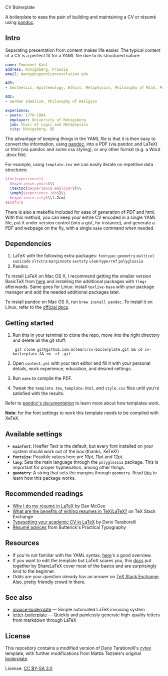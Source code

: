 CV Boilerplate

A boilerplate to ease the pain of building and maintaining a CV or résumé using
 [pandoc](http://pandoc.org).

## Intro

Separating presentation from content makes life easier. The typical content of a CV is a perfect fit for a YAML file due to its structured nature:

```YAML
name: Immanuel Kant
address: Königsberg, Prussia
email: manny@copernicanrevolution.edu

AOS:
- Aesthetics, Epistemology, Ethics, Metaphysics, Philosophy of Mind, Political Philosophy

AOC:
- German Idealism, Philosophy of Religion

experience:
- years: 1770-1804
  employer: University of Königsberg
  job: Chair of Logic and Metaphysics
  city: Königsberg, DE
```

The advantage of keeping things in the YAML file is that it is then easy to
convert the information, using [pandoc](pandoc.org), into a PDF (via pandoc and
LaTeX) or html (via pandoc and some css styling), or any other format (e.g. a
Word .docx file).

For example, using `template.tex` we can easily iterate on repetitive data structures:

```latex
$for(experience)$
  $experience.years$\\
  \textsc{$experience.employer$}\\
  \emph{$experience.job$}\\
  $experience.city$\\[.2cm]
$endfor$
```

There is also a makefile included for ease of generation of PDF and html. With
this method, you can keep your entire CV encoded in a single YAML file, put it
under version control (into a gist, for instance), and generate a PDF and
webpage on the fly, with a single `make` command when needed.

## Dependencies

1. LaTeX with the following extra packages: `fontspec` `geometry` `multicol` `xunicode` `xltxtra` `marginnote` `sectsty` `ulem` `hyperref` `polyglossia`
2. Pandoc

To install LaTeX on Mac OS X, I recommend getting the smaller version BasicTeX from [here](https://tug.org/mactex/morepackages.html) and installing the additional packages with `tlmgr` afterwards. Same goes for Linux: install `texlive-base` with your package manager and add the needed additional packages later.

To install pandoc on Mac OS X, run `brew install pandoc`. To install it on Linux, refer to the [official docs](http://pandoc.org/installing.html).

## Getting started

1. Run this in your terminal to clone the repo, move into the right directory and delete all the git stuff:

        git clone git@github.com:mclearc/cv-boilerplate.git && cd cv-boilerplate && rm -rf .git

2. Open `content.yml` with your text editor and fill it with your personal details, work experience, education, and desired settings.
3. Run `make` to compile the PDF.
4. Tweak the `template.tex`, `template.html`, and `style.css` files until you're satisfied with the results.

Refer to [pandoc's documentation](http://pandoc.org/demo/example9/templates.html) to learn more about how templates work.

**Note**: for the font settings to work this template needs to be compiled with XeTeX.

## Available settings

- **`mainfont`**: Hoefler Text is the default, but every font installed on your system should work out of the box (thanks, XeTeX!)
- **`fontsize`**: Possible values here are 10pt, 11pt and 12pt.
- **`lang`**: Sets the main language through the `polyglossia` package. This is important for proper hyphenation, among other things.
- **`geometry`**: A string that sets the margins through `geometry`. Read [this](https://www.sharelatex.com/learn/Page_size_and_margins) to learn how this package works.

## Recommended readings

- [Why I do my résumé in LaTeX](http://www.toofishes.net/blog/why-i-do-my-resume-latex/) by Dan McGee
- [What are the benefits of writing resumes in TeX/LaTeX?](http://tex.stackexchange.com/questions/11955/what-are-the-benefits-of-writing-resumes-in-tex-latex) on TeX Stack Exchange
- [Typesetting your academic CV in LaTeX](http://nitens.org/taraborelli/cvtex) by Dario Taraborelli
- [Résumé advices](http://practicaltypography.com/resumes.html) from Butterick's Practical Typography 

## Resources

-  If you're not familiar with the YAML syntax, [here](http://learnxinyminutes.com/docs/yaml/)'s a good overview.
- If you want to edit the template but LaTeX scares you, this [docs](https://www.sharelatex.com/learn/Main_Page) put together by ShareLaTeX cover most of the basics and are surprisingly kind to the beginner.
- Odds are your question already has an answer on [TeX Stack Exchange](https://www.sharelatex.com/learn/Main_Page). Also, pretty friendly crowd in there.

## See also

- [invoice-boilerplate](https://github.com/mrzool/invoice-boilerplate) — Simple automated LaTeX invoicing system
- [letter-boilerplate](https://github.com/mrzool/letter-boilerplate) — Quickly and painlessly generate high-quality letters from markdown through LaTeX

## License

This repository contains a modified version of Dario Taraborelli's
[cvtex](https://github.com/dartar/cvtex) template, with further modifications
from Mattia Tezzele's original  [boilerplate](https://github.com/mrzool/cv-boilerplate.git).

License: [CC BY-SA 3.0](http://creativecommons.org/licenses/by-sa/3.0/)
